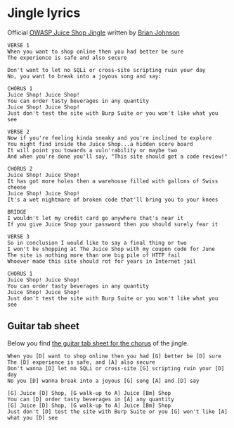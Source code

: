 # Jingle lyrics

Official
[OWASP Juice Shop Jingle](https://soundcloud.com/braimee/owasp-juice-shop-jingle)
written by [Brian Johnson](https://github.com/braimee)

```
VERSE 1
When you want to shop online then you had better be sure
The experience is safe and also secure

Don't want to let no SQLi or cross-site scripting ruin your day
No, you want to break into a joyous song and say:

CHORUS 1
Juice Shop! Juice Shop!
You can order tasty beverages in any quantity
Juice Shop! Juice Shop!
Just don't test the site with Burp Suite or you won't like what you see

VERSE 2
Now if you're feeling kinda sneaky and you're inclined to explore
You might find inside the Juice Shop...a hidden score board
It will point you towards a vuln'rability or maybe two
And when you're done you'll say, "This site should get a code review!"

CHORUS 2
Juice Shop! Juice Shop!
It has got more holes then a warehouse filled with gallons of Swiss cheese
Juice Shop! Juice Shop!
It's a wet nightmare of broken code that'll bring you to your knees

BRIDGE
I wouldn't let my credit card go anywhere that's near it
If you give Juice Shop your password then you should surely fear it

VERSE 3
So in conclusion I would like to say a final thing or two
I won't be shopping at The Juice Shop with my coupon code for June
The site is nothing more than one big pile of HTTP fail
Whoever made this site should rot for years in Internet jail

CHORUS 1
Juice Shop! Juice Shop!
You can order tasty beverages in any quantity
Juice Shop! Juice Shop!
Just don't test the site with Burp Suite or you won't like what you see
```

## Guitar tab sheet

Below you find [the guitar tab sheet for the chorus](https://github.com/juice-shop/juice-shop/issues/1286#issuecomment-579997025) of the jingle.

```
When you [D] want to shop online then you had [G] better be [D] sure
The [D] experience is safe, and [A] also secure
Don't wanna [D] let no SQLi or cross-site [G] scripting ruin your [D] day
No you [D] wanna break into a joyous [G] song [A] and [D] say

[G] Juice [D] Shop, [G walk-up to A] Juice [Bm] Shop
You can [D] order tasty beverages in [A] any quantity
[G] Juice [D] Shop, [G walk-up to A] Juice [Bm] Shop
Just don't [D] test the site with Burp Suite or you [G] won't like [A] what you [D] see
```
